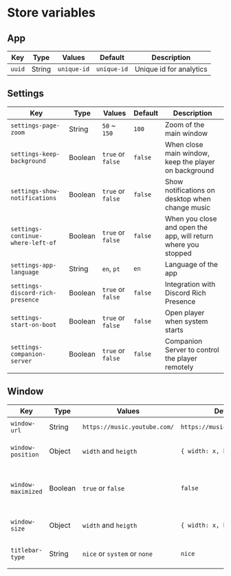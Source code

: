 # Store variables

## App
| Key                                   | Type    | Values                       | Default                      | Description             |
| ------------------------------------- | ------- | ---------------------------- | ---------------------------- | ----------------------- |
| `uuid`                                | String  | `unique-id`                  | `unique-id`                  | Unique id for analytics |

## Settings
| Key                                   | Type    | Values                       | Default                      | Description                                                    |
| ------------------------------------- | ------- | ---------------------------- | ---------------------------- | -------------------------------------------------------------- |
| `settings-page-zoom`                  | String  | `50` ~ `150`                 | `100`                        | Zoom of the main window                                        |
| `settings-keep-background`            | Boolean | `true` or `false`            | `false`                      | When close main window, keep the player on background          |
| `settings-show-notifications`         | Boolean | `true` or `false`            | `false`                      | Show notifications on desktop when change music                |
| `settings-continue-where-left-of`     | Boolean | `true` or `false`            | `false`                      | When you close and open the app, will return where you stopped |
| `settings-app-language`               | String  | `en`, `pt`                   | `en`                         | Language of the app                                            |
| `settings-discord-rich-presence`      | Boolean | `true` or `false`            | `false`                      | Integration with Discord Rich Presence                         |
| `settings-start-on-boot`              | Boolean | `true` or `false`            | `false`                      | Open player when system starts                                 |
| `settings-companion-server`           | Boolean | `true` or `false`            | `false`                      | Companion Server to control the player remotely                |

## Window
| Key                                   | Type    | Values                       | Default                      | Description                                   |
| ------------------------------------- | ------- | ---------------------------- | ---------------------------- | --------------------------------------------- |
| `window-url`                          | String  | `https://music.youtube.com/` | `https://music.youtube.com/` | YouTube Music Url                             |
| `window-position`                     | Object  | `width` and `heigth`         | `{ width: x, heigth: y }`    | Position of the main window                   |
| `window-maximized`                    | Boolean | `true` or `false`            | `false`                      | Value to define if window is maximized or not |
| `window-size`                         | Object  | `width` and `heigth`         | `{ width: x, heigth: y }`    | Sizes of the main window                      |
| `titlebar-type`                       | String  | `nice` or `system` or `none` | `nice`                       | Type of frame titlebar                        |
